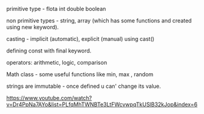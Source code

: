 
primitive type - flota int double boolean

non primitive types - string, array (which has some functions and created using new keyword).

casting - implicit (automatic), explicit (manual) using cast()

defining const with final keyword.

operators: arithmetic, logic, comparison

Math class - some useful functions like min, max , random

strings are immutable - once defined u can' change its value.


https://www.youtube.com/watch?v=Dr4PpNa7AYo&list=PLfqMhTWNBTe3LtFWcvwpqTkUSlB32kJop&index=6